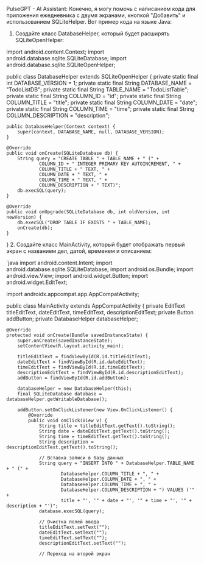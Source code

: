 
PulseGPT - AI Assistant:
Конечно, я могу помочь с написанием кода для приложения ежедневника с двумя экранами, кнопкой "Добавить" и использованием SQLiteHelper. Вот пример кода на языке Java:

1. Создайте класс DatabaseHelper, который будет расширять SQLiteOpenHelper:

import android.content.Context;
import android.database.sqlite.SQLiteDatabase;
import android.database.sqlite.SQLiteOpenHelper;

public class DatabaseHelper extends SQLiteOpenHelper {
    private static final int DATABASE_VERSION = 1;
    private static final String DATABASE_NAME = "TodoListDB";
    private static final String TABLE_NAME = "TodoListTable";
    private static final String COLUMN_ID = "id";
    private static final String COLUMN_TITLE = "title";
    private static final String COLUMN_DATE = "date";
    private static final String COLUMN_TIME = "time";
    private static final String COLUMN_DESCRIPTION = "description";

    public DatabaseHelper(Context context) {
        super(context, DATABASE_NAME, null, DATABASE_VERSION);
    }

    @Override
    public void onCreate(SQLiteDatabase db) {
        String query = "CREATE TABLE " + TABLE_NAME + " (" +
                COLUMN_ID + " INTEGER PRIMARY KEY AUTOINCREMENT, " +
                COLUMN_TITLE + " TEXT, " +
                COLUMN_DATE + " TEXT, " +
                COLUMN_TIME + " TEXT, " +
                COLUMN_DESCRIPTION + " TEXT)";
        db.execSQL(query);
    }

    @Override
    public void onUpgrade(SQLiteDatabase db, int oldVersion, int newVersion) {
        db.execSQL("DROP TABLE IF EXISTS " + TABLE_NAME);
        onCreate(db);
    }
}
2. Создайте класс MainActivity, который будет отображать первый экран с названием дел, датой, временем и описанием:

`java
import android.content.Intent;
import android.database.sqlite.SQLiteDatabase;
import android.os.Bundle;
import android.view.View;
import android.widget.Button;
import android.widget.EditText;

import androidx.appcompat.app.AppCompatActivity;

public class MainActivity extends AppCompatActivity {
    private EditText titleEditText, dateEditText, timeEditText, descriptionEditText;
    private Button addButton;
    private DatabaseHelper databaseHelper;

    @Override
    protected void onCreate(Bundle savedInstanceState) {
        super.onCreate(savedInstanceState);
        setContentView(R.layout.activity_main);

        titleEditText = findViewById(R.id.titleEditText);
        dateEditText = findViewById(R.id.dateEditText);
        timeEditText = findViewById(R.id.timeEditText);
        descriptionEditText = findViewById(R.id.descriptionEditText);
        addButton = findViewById(R.id.addButton);

        databaseHelper = new DatabaseHelper(this);
        final SQLiteDatabase database = databaseHelper.getWritableDatabase();

        addButton.setOnClickListener(new View.OnClickListener() {
            @Override
            public void onClick(View v) {
                String title = titleEditText.getText().toString();
                String date = dateEditText.getText().toString();
                String time = timeEditText.getText().toString();
                String description = descriptionEditText.getText().toString();

                // Вставка записи в базу данных
                String query = "INSERT INTO " + DatabaseHelper.TABLE_NAME + " (" +
                        DatabaseHelper.COLUMN_TITLE + ", " +
                        DatabaseHelper.COLUMN_DATE + ", " +
                        DatabaseHelper.COLUMN_TIME + ", " +
                        DatabaseHelper.COLUMN_DESCRIPTION + ") VALUES ('" +
                        title + "', '" + date + "', '" + time + "', '" + description + "')";
                database.execSQL(query);

                // Очистка полей ввода
                titleEditText.setText("");
                dateEditText.setText("");
                timeEditText.setText("");
                descriptionEditText.setText("");

                // Переход на второй экран
